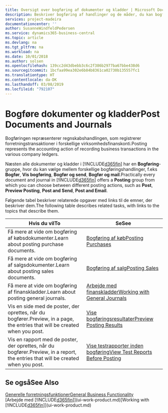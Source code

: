 ```yaml
---
title: Oversigt over bogføring af dokumenter og kladder | Microsoft Docs
description: Beskriver bogføring af handlinger og de måder, du kan bogføre dokumenter og kladder.
services: project-madeira
documentationcenter: ''
author: SusanneWindfeldPedersen
ms.service: dynamics365-business-central
ms.topic: article
ms.devlang: na
ms.tgt_pltfrm: na
ms.workload: na
ms.date: 10/01/2018
ms.author: solsen
ms.openlocfilehash: 139cc2d43dbebb3c6c2f386b2977ba67bbe438d6
ms.sourcegitcommit: 1bcfaa99ea302e6b84b8361ca02730b135557fc1
ms.translationtype: HT
ms.contentlocale: da-DK
ms.lasthandoff: 03/08/2019
ms.locfileid: "792107"
---
```

# <a name="post-documents-and-journals"></a><span data-ttu-id="0b553-103">Bogføre dokumenter og kladder</span><span class="sxs-lookup"><span data-stu-id="0b553-103">Post Documents and Journals</span></span>
<span data-ttu-id="0b553-104">Bogføringen repræsenterer regnskabshandlingen, som registrerer forretningstransaktioner i forskellige virksomhedsfinanskonti.</span><span class="sxs-lookup"><span data-stu-id="0b553-104">Posting represents the accounting action of recording business transactions in the various company ledgers.</span></span>

<span data-ttu-id="0b553-105">Næsten alle dokumenter og kladder i [!INCLUDE[d365fin](includes/d365fin_md.md)] har en **Bogføring**-gruppe, hvor du kan vælge mellem forskellige bogføringshandlinger, f.eks **Bogfør**, **Vis bogføring**, **Bogfør og send**, **Bogfør og mail**.</span><span class="sxs-lookup"><span data-stu-id="0b553-105">Practically every document and journal in [!INCLUDE[d365fin](includes/d365fin_md.md)] offers a **Posting** group from which you can choose between different posting actions, such as **Post**, **Preview Posting**, **Post and Send**, **Post and Email**.</span></span>

<span data-ttu-id="0b553-106">Følgende tabel beskriver relaterede opgaver med links til de emner, der beskriver dem.</span><span class="sxs-lookup"><span data-stu-id="0b553-106">The following table describes related tasks, with links to the topics that describe them.</span></span>

| <span data-ttu-id="0b553-107">Hvis du vil</span><span class="sxs-lookup"><span data-stu-id="0b553-107">To</span></span> | <span data-ttu-id="0b553-108">Se</span><span class="sxs-lookup"><span data-stu-id="0b553-108">See</span></span> |
| --- | --- |
| <span data-ttu-id="0b553-109">Få mere at vide om bogføring af købsdokumenter.</span><span class="sxs-lookup"><span data-stu-id="0b553-109">Learn about posting purchase documents.</span></span> |[<span data-ttu-id="0b553-110">Bogføring af køb</span><span class="sxs-lookup"><span data-stu-id="0b553-110">Posting Purchases</span></span>](ui-post-purchases.md) |
| <span data-ttu-id="0b553-111">Få mere at vide om bogføring af salgsdokumenter.</span><span class="sxs-lookup"><span data-stu-id="0b553-111">Learn about posting sales documents.</span></span> |[<span data-ttu-id="0b553-112">Bogføring af salg</span><span class="sxs-lookup"><span data-stu-id="0b553-112">Posting Sales</span></span>](ui-post-sales.md) |
| <span data-ttu-id="0b553-113">Få mere at vide om bogføring af finanskladder.</span><span class="sxs-lookup"><span data-stu-id="0b553-113">Learn about posting general journals.</span></span> |[<span data-ttu-id="0b553-114">Arbejde med finanskladder</span><span class="sxs-lookup"><span data-stu-id="0b553-114">Working with General Journals</span></span>](ui-work-general-journals.md) |
| <span data-ttu-id="0b553-115">Vis en side med de poster, der oprettes, når du bogfører.</span><span class="sxs-lookup"><span data-stu-id="0b553-115">Preview, in a page, the entries that will be created when you post.</span></span> |[<span data-ttu-id="0b553-116">Vise bogføringsresultater</span><span class="sxs-lookup"><span data-stu-id="0b553-116">Preview Posting Results</span></span>](ui-how-preview-post-results.md) |
| <span data-ttu-id="0b553-117">Vis en rapport med de poster, der oprettes, når du bogfører.</span><span class="sxs-lookup"><span data-stu-id="0b553-117">Preview, in a report, the entries that will be created when you post.</span></span> |[<span data-ttu-id="0b553-118">Vise testrapporter inden bogføring</span><span class="sxs-lookup"><span data-stu-id="0b553-118">View Test Reports Before Posting</span></span>](ui-how-view-test-reports-posting.md) |

## <a name="see-also"></a><span data-ttu-id="0b553-119">Se også</span><span class="sxs-lookup"><span data-stu-id="0b553-119">See Also</span></span>
[<span data-ttu-id="0b553-120">Generelle forretningsfunktioner</span><span class="sxs-lookup"><span data-stu-id="0b553-120">General Business Functionality</span></span>](ui-across-business-areas.md)  
<span data-ttu-id="0b553-121">[Arbejde med [!INCLUDE[d365fin](includes/d365fin_md.md)]](ui-work-product.md)</span><span class="sxs-lookup"><span data-stu-id="0b553-121">[Working with [!INCLUDE[d365fin](includes/d365fin_md.md)]](ui-work-product.md)</span></span>


